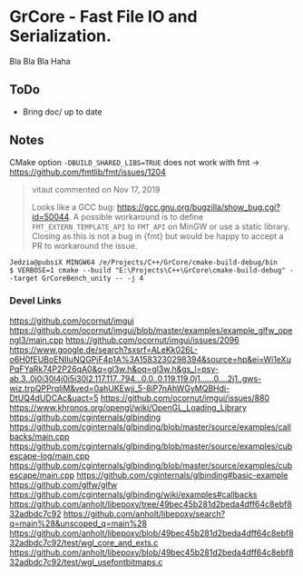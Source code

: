 GrCore - Fast File IO and Serialization.
=========================================================

Bla Bla Bla Haha

## ToDo ##
- Bring doc/ up to date

## Notes ##

CMake option `-DBUILD_SHARED_LIBS=TRUE` does not work with fmt -> https://github.com/fmtlib/fmt/issues/1204
> vitaut commented on Nov 17, 2019
>
> Looks like a GCC bug: https://gcc.gnu.org/bugzilla/show_bug.cgi?id=50044. A possible workaround is to define 
> `FMT_EXTERN_TEMPLATE_API` to `FMT_API` on MinGW or use a static library. Closing as this is not a bug in {fmt} but 
> would be happy to accept a PR to workaround the issue.

    Jedzia@pubsiX MINGW64 /e/Projects/C++/GrCore/cmake-build-debug/bin
    $ VERBOSE=1 cmake --build "E:\Projects\C++\GrCore\cmake-build-debug" --target GrCoreBench_unity -- -j 4


### Devel Links ###

https://github.com/ocornut/imgui
https://github.com/ocornut/imgui/blob/master/examples/example_glfw_opengl3/main.cpp
https://github.com/ocornut/imgui/issues/2096
https://www.google.de/search?sxsrf=ALeKk026L-o6H0fEUBoENIIuNQGPjF4p1A%3A1583230298394&source=hp&ei=Wi1eXuPqFYaRk74P2P26qA0&q=gl3w.h&oq=gl3w.h&gs_l=psy-ab.3..0j0i30l4j0i5i30l2.117.117..794...0.0..0.119.119.0j1......0....2j1..gws-wiz.trpQPPrqliM&ved=0ahUKEwjj_5-8iP7nAhWGyMQBHdi-DtUQ4dUDCAc&uact=5
https://github.com/ocornut/imgui/issues/880
https://www.khronos.org/opengl/wiki/OpenGL_Loading_Library
https://github.com/cginternals/glbinding
https://github.com/cginternals/glbinding/blob/master/source/examples/callbacks/main.cpp
https://github.com/cginternals/glbinding/blob/master/source/examples/cubescape-log/main.cpp
https://github.com/cginternals/glbinding/blob/master/source/examples/cubescape/main.cpp
https://github.com/cginternals/glbinding#basic-example
https://github.com/glfw/glfw
https://github.com/cginternals/glbinding/wiki/examples#callbacks
https://github.com/anholt/libepoxy/tree/49bec45b281d2beda4dff64c8ebf832adbdc7c92
https://github.com/anholt/libepoxy/search?q=main%28&unscoped_q=main%28
https://github.com/anholt/libepoxy/blob/49bec45b281d2beda4dff64c8ebf832adbdc7c92/test/wgl_core_and_exts.c
https://github.com/anholt/libepoxy/blob/49bec45b281d2beda4dff64c8ebf832adbdc7c92/test/wgl_usefontbitmaps.c
